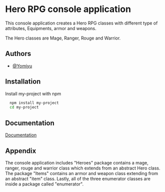 
# Hero RPG console application

This console application creates a Hero RPG classes with 
different type of attributes, Equipments, armor and weapons. 


The Hero classes are Mage, Ranger, Rouge and Warrior. 


## Authors

- [@Yomiyu](https://github.com/yomirobera)



## Installation

Install my-project with npm

```bash
  npm install my-project
  cd my-project
```

## Documentation

[Documentation](https://noroff-accelerate.gitlab.io/java/course-notes/04_TDD/)



## Appendix

The console application includes "Heroes" package contains a mage, ranger, rouge and warrior class which extends from an abstract Hero class. The package "Items" contains an armor and weapon class extending from an abstract "item" class. 
Lastly, all of the three enumerator classes are inside a package called "enumerator".
